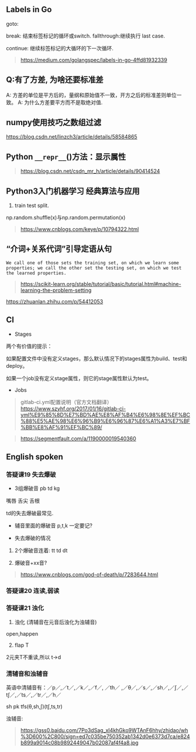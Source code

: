 ## Labels in Go

goto: 

break: 结束标签标记的循环或switch.  fallthrough:继续执行 last case.

continue: 继续标签标记的大循环的下一次循环.

> https://medium.com/golangspec/labels-in-go-4ffd81932339

## Q:有了方差, 为啥还要标准差

A: 方差的单位是平方后的，量纲和原始值不一致，开方之后的标准差则单位一致。
A: 为什么方差要平方而不是取绝对值. 

## numpy使用技巧之数组过滤

https://blog.csdn.net/linzch3/article/details/58584865


## Python `__repr__`()方法：显示属性

> https://blog.csdn.net/csdn_mr_h/article/details/90414524


## Python3入门机器学习 经典算法与应用

1. train test split.

np.random.shuffle(x)与np.random.permutation(x)

> https://www.cnblogs.com/keye/p/10794322.html

## “介词+关系代词”引导定语从句

```
We call one of those sets the training set, on which we learn some properties; we call the other set the testing set, on which we test the learned properties.
```

> https://scikit-learn.org/stable/tutorial/basic/tutorial.html#machine-learning-the-problem-setting

https://zhuanlan.zhihu.com/p/54412053


## CI

* Stages

两个有价值的提示：

如果配置文件中没有定义stages，那么默认情况下的stages属性为build、test和deploy。

如果一个job没有定义stage属性，则它的stage属性默认为test。

* Jobs

> gitlab-ci.yml配置说明（官方文档翻译）
https://www.szyhf.org/2017/01/16/gitlab-ci-yml%E9%85%8D%E7%BD%AE%E8%AF%B4%E6%98%8E%EF%BC%88%E5%AE%98%E6%96%B9%E6%96%87%E6%A1%A3%E7%BF%BB%E8%AF%91%EF%BC%89/


> https://segmentfault.com/a/1190000019540360


## English spoken

### 答疑课19 失去爆破

* 3组爆破音 pb td kg

嘴唇 舌尖 舌根

td的失去爆破最常见.

* 辅音里面的爆破音 p,t,k 一定要记?

* 失去爆破的情况

1. 2个爆破音连着: tt td dt

2. 爆破音+xx音?

> https://www.cnblogs.com/god-of-death/p/7283644.html

### 答疑课20 连读,弱读

### 答疑课21 浊化

1. 浊化 (清辅音在元音后浊化为浊辅音)

open,happen

2. flap T

2元夹T不重读,所以 t->d

### 清辅音和浊辅音

英语中清辅音有：／p／,／t／,／k／,／f／, ／th／ ,／θ／,／s／,／sh／,／∫／,／t∫／,／ts／,／tr／,／h／

sh pk tfs(θ,sh,∫)(t∫,ts,tr)

浊辅音: 

> https://gss0.baidu.com/7Po3dSag_xI4khGko9WTAnF6hhy/zhidao/wh%3D600%2C800/sign=ed7c035be750352ab1342d0e6373d7ca/e824b899a9014c08b9892449047b02087af4f4a8.jpg
